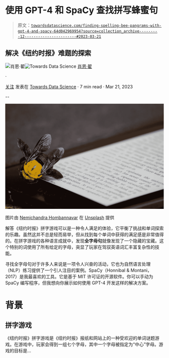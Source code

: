 # 使用 GPT-4 和 SpaCy 查找拼写蜂蜜句

> 原文：[`towardsdatascience.com/finding-spelling-bee-pangrams-with-gpt-4-and-spacy-64d042969954?source=collection_archive---------12-----------------------#2023-03-21`](https://towardsdatascience.com/finding-spelling-bee-pangrams-with-gpt-4-and-spacy-64d042969954?source=collection_archive---------12-----------------------#2023-03-21)

## 解决《纽约时报》难题的探索

[](https://reddotblues.medium.com/?source=post_page-----64d042969954--------------------------------)![肖恩·翟](https://reddotblues.medium.com/?source=post_page-----64d042969954--------------------------------)[](https://towardsdatascience.com/?source=post_page-----64d042969954--------------------------------)![Towards Data Science](https://towardsdatascience.com/?source=post_page-----64d042969954--------------------------------) [肖恩·翟](https://reddotblues.medium.com/?source=post_page-----64d042969954--------------------------------)

·

[关注](https://medium.com/m/signin?actionUrl=https%3A%2F%2Fmedium.com%2F_%2Fsubscribe%2Fuser%2F656b0a1ac071&operation=register&redirect=https%3A%2F%2Ftowardsdatascience.com%2Ffinding-spelling-bee-pangrams-with-gpt-4-and-spacy-64d042969954&user=Sean+Zhai&userId=656b0a1ac071&source=post_page-656b0a1ac071----64d042969954---------------------post_header-----------) 发表在 [Towards Data Science](https://towardsdatascience.com/?source=post_page-----64d042969954--------------------------------) · 7 min read · Mar 21, 2023[](https://medium.com/m/signin?actionUrl=https%3A%2F%2Fmedium.com%2F_%2Fvote%2Ftowards-data-science%2F64d042969954&operation=register&redirect=https%3A%2F%2Ftowardsdatascience.com%2Ffinding-spelling-bee-pangrams-with-gpt-4-and-spacy-64d042969954&user=Sean+Zhai&userId=656b0a1ac071&source=-----64d042969954---------------------clap_footer-----------)

--

[](https://medium.com/m/signin?actionUrl=https%3A%2F%2Fmedium.com%2F_%2Fbookmark%2Fp%2F64d042969954&operation=register&redirect=https%3A%2F%2Ftowardsdatascience.com%2Ffinding-spelling-bee-pangrams-with-gpt-4-and-spacy-64d042969954&source=-----64d042969954---------------------bookmark_footer-----------)![](img/d9f49cf95d3a6aee9a44964094d5d557.png)

图片由 [Nemichandra Hombannavar](https://unsplash.com/@nemichandra?utm_source=medium&utm_medium=referral) 在 [Unsplash](https://unsplash.com/?utm_source=medium&utm_medium=referral) 提供

解答《纽约时报》拼字游戏可以是一种令人满足的体验，它平衡了挑战和单词探索的乐趣。虽然这并不总是轻而易举，但从找到每个单词中获得的满足感是非常值得的。在拼字游戏的各种语言成就中，发现**全字母句**就像发现了一个隐藏的宝藏。这个特别的词使用了所有给定的字母，突显了玩家在驾驭英语词汇丰富复杂性的技能。

寻找全字母句对于许多人来说是一项令人兴奋的活动，它也为自然语言处理（NLP）练习提供了一个引人注目的案例。SpaCy（Honnibal & Montani，2017）是我最喜欢的工具。它是基于 MIT 许可证的开源软件。你可以手动为 SpaCy 编写程序，但我想向你展示如何使用 GPT-4 开发这样的解决方案。

# 背景

## 拼字游戏

《纽约时报》拼字游戏是《纽约时报》报纸和网站上的一种受欢迎的单词谜题游戏。在游戏中，玩家会得到一组七个字母，其中一个字母被指定为“中心”字母。游戏的目标是…
